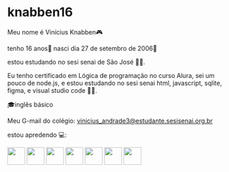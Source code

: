 # knabben16

Meu nome é Vinícius Knabben🎮

tenho 16 anos🎈
nasci dia 27 de setembro de 2006🎈

estou estudando no sesi senai de São José 👨‍🎓.
  
Eu tenho certificado em Lógica de programação no curso Alura, sei um pouco de node.js, e estou estudando no sesi senai html, javascript, sqlite, figma, e visual studio code 👨‍💻.

🎓inglês básico
  
  Meu G-mail do colégio: vinicius_andrade3@estudante.sesisenai.org.br
  

estou apredendo 💻:

<img src="https://cdn.jsdelivr.net/gh/devicons/devicon/icons/vscode/vscode-original-wordmark.svg" height="40" width="40"/>
<img src="https://cdn.jsdelivr.net/gh/devicons/devicon/icons/figma/figma-original.svg" height="40" width="40"/>
<img src="https://cdn.jsdelivr.net/gh/devicons/devicon/icons/github/github-original-wordmark.svg" height="40" width="40"/>
<img src="https://cdn.jsdelivr.net/gh/devicons/devicon/icons/javascript/javascript-original.svg" height="40" width="40"/>
<img src="https://cdn.jsdelivr.net/gh/devicons/devicon/icons/linux/linux-original.svg" height="40" width="40"/>
<img src="https://cdn.jsdelivr.net/gh/devicons/devicon/icons/nodejs/nodejs-original-wordmark.svg" height="40" width="40"/>
<img src="https://cdn.jsdelivr.net/gh/devicons/devicon/icons/sqlite/sqlite-original-wordmark.svg" height="40" width="40"/>
